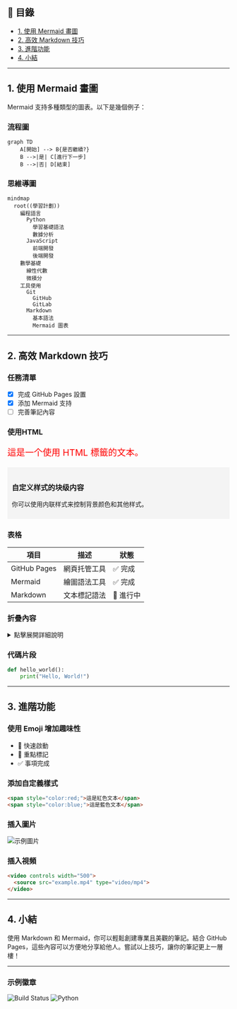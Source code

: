 ## 📌 目錄
- [1. 使用 Mermaid 畫圖](#1-使用-mermaid-畫圖)
- [2. 高效 Markdown 技巧](#2-高效-markdown-技巧)
- [3. 進階功能](#3-進階功能)
- [4. 小結](#4-小結)

---

## 1. 使用 Mermaid 畫圖

Mermaid 支持多種類型的圖表。以下是幾個例子：

### 流程圖
```mermaid
graph TD
    A[開始] --> B{是否繼續?}
    B -->|是| C[進行下一步]
    B -->|否| D[結束]
```

### 思維導圖
```mermaid
mindmap
  root((學習計劃))
    編程語言
      Python
        學習基礎語法
        數據分析
      JavaScript
        前端開發
        後端開發
    數學基礎
      線性代數
      微積分
    工具使用
      Git
        GitHub
        GitLab
      Markdown
        基本語法
        Mermaid 圖表
```

---

## 2. 高效 Markdown 技巧

### 任務清單
- [x] 完成 GitHub Pages 設置
- [x] 添加 Mermaid 支持
- [ ] 完善筆記內容

### 使用HTML
<p style="color: red; font-size: 20px;">這是一个使用 HTML 標籤的文本。</p>
<div style="background-color: #f4f4f4; padding: 10px;">
  <h3>自定义样式的块级内容</h3>
  <p>你可以使用内联样式来控制背景颜色和其他样式。</p>
</div>


### 表格
| 項目        | 描述           | 狀態    |
|-------------|----------------|---------|
| GitHub Pages| 網頁托管工具   | ✅ 完成 |
| Mermaid     | 繪圖語法工具   | ✅ 完成 |
| Markdown    | 文本標記語法   | 🔄 進行中 |

### 折疊內容
<details>
  <summary>點擊展開詳細說明</summary>
  這裡是折疊內容的示例。
</details>

### 代碼片段
```python
def hello_world():
    print("Hello, World!")
```

---

## 3. 進階功能

### 使用 Emoji 增加趣味性
- 🚀 快速啟動
- 📌 重點標記
- ✅ 事項完成

### 添加自定義樣式
```html
<span style="color:red;">這是紅色文本</span>
<span style="color:blue;">這是藍色文本</span>
```

### 插入圖片
![示例圖片](https://via.placeholder.com/150)

### 插入視頻
```html
<video controls width="500">
  <source src="example.mp4" type="video/mp4">
</video>
```

---

## 4. 小結

使用 Markdown 和 Mermaid，你可以輕鬆創建專業且美觀的筆記。結合 GitHub Pages，這些內容可以方便地分享給他人。嘗試以上技巧，讓你的筆記更上一層樓！

---

### 示例徽章
![Build Status](https://img.shields.io/badge/status-success-brightgreen)
![Python](https://img.shields.io/badge/python-3.9-blue)
